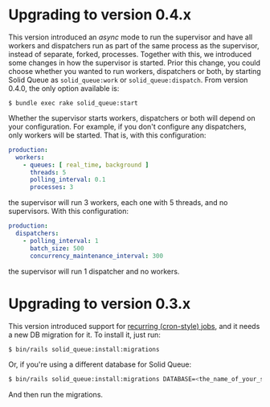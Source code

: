 # Upgrading to version 0.4.x
This version introduced an _async_ mode to run the supervisor and have all workers and dispatchers run as part of the same process as the supervisor, instead of separate, forked, processes. Together with this, we introduced some changes in how the supervisor is started. Prior this change, you could choose whether you wanted to run workers, dispatchers or both, by starting Solid Queue as `solid_queue:work` or `solid_queue:dispatch`. From version 0.4.0, the only option available is:

```
$ bundle exec rake solid_queue:start
```
Whether the supervisor starts workers, dispatchers or both will depend on your configuration. For example, if you don't configure any dispatchers, only workers will be started. That is, with this configuration:

```yml
production:
  workers:
    - queues: [ real_time, background ]
      threads: 5
      polling_interval: 0.1
      processes: 3
```
the supervisor will run 3 workers, each one with 5 threads, and no supervisors. With this configuration:
```yml
production:
  dispatchers:
    - polling_interval: 1
      batch_size: 500
      concurrency_maintenance_interval: 300
```
the supervisor will run 1 dispatcher and no workers.


# Upgrading to version 0.3.x

This version introduced support for [recurring (cron-style) jobs](https://github.com/rails/solid_queue/blob/main/README.md#recurring-tasks), and it needs a new DB migration for it. To install it, just run:

```bash
$ bin/rails solid_queue:install:migrations
```

Or, if you're using a different database for Solid Queue:

```bash
$ bin/rails solid_queue:install:migrations DATABASE=<the_name_of_your_solid_queue_db>
```

And then run the migrations.
